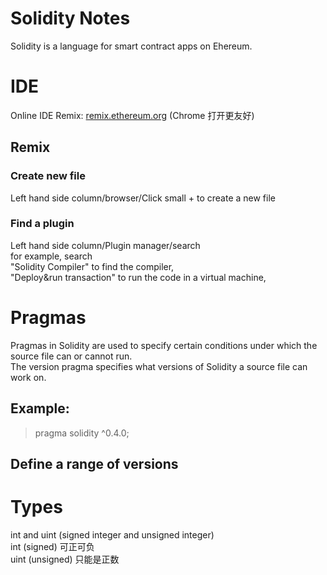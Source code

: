 # Solidity Notes
Solidity is a language for smart contract apps on Ehereum.
# IDE
Online IDE Remix:
[remix.ethereum.org](http://remix.ethereum.org/) (Chrome 打开更友好)
## Remix
### Create new file
Left hand side column/browser/Click small + to create a new file
### Find a plugin
Left hand side column/Plugin manager/search  
for example, search  
"Solidity Compiler" to find the compiler,  
"Deploy&run transaction" to run the code in a virtual machine,  
# Pragmas
Pragmas in Solidity are used to specify certain conditions under which the source file can or cannot run.  
The version pragma specifies what versions of Solidity a source file can work on.  
## Example:
> pragma solidity ^0.4.0;
## Define a range of versions

# Types
int and uint (signed integer and unsigned integer)  
int (signed) 可正可负  
uint (unsigned) 只能是正数
